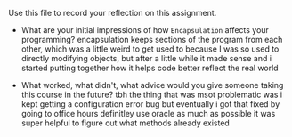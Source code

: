 Use this file to record your reflection on this assignment.

- What are your initial impressions of how `Encapsulation` affects your programming?
encapsulation keeps sections of the program from each other, which was a little weird to get used to because I was so used to directly modifying objects, but after a little while it made sense and i started putting together how it helps code better reflect the real world

- What worked, what didn't, what advice would you give someone taking this course in the future?
tbh the thing that was msot problematic was i kept getting a configuration error bug but eventually i got that fixed by going to office hours
definitley use oracle as much as possible it was super helpful to figure out what methods already existed